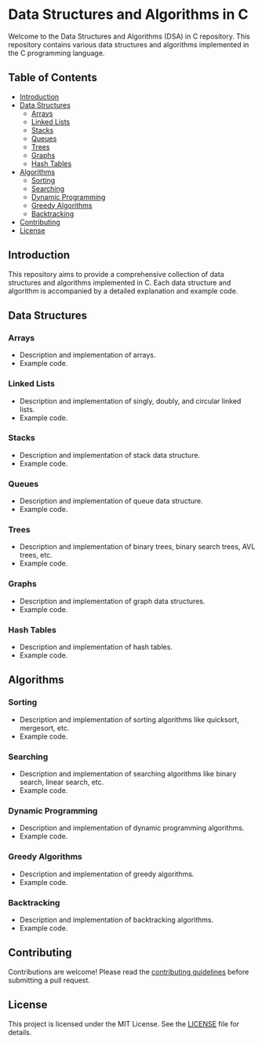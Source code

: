 # Data Structures and Algorithms in C

Welcome to the Data Structures and Algorithms (DSA) in C repository. This repository contains various data structures and algorithms implemented in the C programming language.

## Table of Contents

- [Introduction](#introduction)
- [Data Structures](#data-structures)
    - [Arrays](#arrays)
    - [Linked Lists](#linked-lists)
    - [Stacks](#stacks)
    - [Queues](#queues)
    - [Trees](#trees)
    - [Graphs](#graphs)
    - [Hash Tables](#hash-tables)
- [Algorithms](#algorithms)
    - [Sorting](#sorting)
    - [Searching](#searching)
    - [Dynamic Programming](#dynamic-programming)
    - [Greedy Algorithms](#greedy-algorithms)
    - [Backtracking](#backtracking)
- [Contributing](#contributing)
- [License](#license)

## Introduction

This repository aims to provide a comprehensive collection of data structures and algorithms implemented in C. Each data structure and algorithm is accompanied by a detailed explanation and example code.

## Data Structures

### Arrays
- Description and implementation of arrays.
- Example code.

### Linked Lists
- Description and implementation of singly, doubly, and circular linked lists.
- Example code.

### Stacks
- Description and implementation of stack data structure.
- Example code.

### Queues
- Description and implementation of queue data structure.
- Example code.

### Trees
- Description and implementation of binary trees, binary search trees, AVL trees, etc.
- Example code.

### Graphs
- Description and implementation of graph data structures.
- Example code.

### Hash Tables
- Description and implementation of hash tables.
- Example code.

## Algorithms

### Sorting
- Description and implementation of sorting algorithms like quicksort, mergesort, etc.
- Example code.

### Searching
- Description and implementation of searching algorithms like binary search, linear search, etc.
- Example code.

### Dynamic Programming
- Description and implementation of dynamic programming algorithms.
- Example code.

### Greedy Algorithms
- Description and implementation of greedy algorithms.
- Example code.

### Backtracking
- Description and implementation of backtracking algorithms.
- Example code.

## Contributing

Contributions are welcome! Please read the [contributing guidelines](CONTRIBUTING.md) before submitting a pull request.

## License

This project is licensed under the MIT License. See the [LICENSE](LICENSE) file for details.